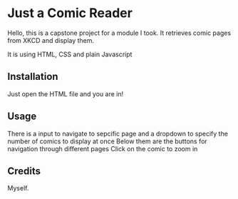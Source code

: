 # Just a Comic Reader

Hello, this is a capstone project for a module I took. It retrieves comic pages from XKCD and display them.

It is using HTML, CSS and plain Javascript

## Installation

Just open the HTML file and you are in!

## Usage

There is a input to navigate to sepcific page and a dropdown to specify the number of comics to display at once
Below them are the buttons for navigation through different pages
Click on the comic to zoom in

## Credits

Myself.
